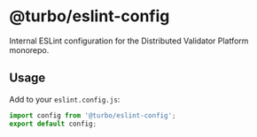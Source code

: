 # @turbo/eslint-config

Internal ESLint configuration for the Distributed Validator Platform monorepo.

## Usage
Add to your `eslint.config.js`:

```js
import config from '@turbo/eslint-config';
export default config;
```
